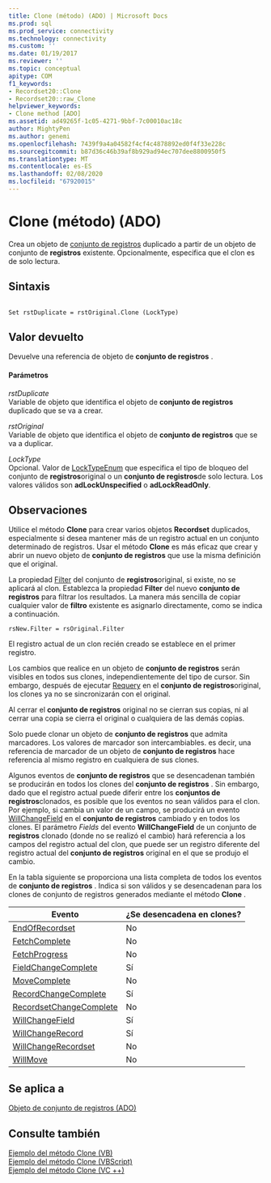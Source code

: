 ```yaml
---
title: Clone (método) (ADO) | Microsoft Docs
ms.prod: sql
ms.prod_service: connectivity
ms.technology: connectivity
ms.custom: ''
ms.date: 01/19/2017
ms.reviewer: ''
ms.topic: conceptual
apitype: COM
f1_keywords:
- Recordset20::Clone
- Recordset20::raw_Clone
helpviewer_keywords:
- Clone method [ADO]
ms.assetid: ad49265f-1c05-4271-9bbf-7c00010ac18c
author: MightyPen
ms.author: genemi
ms.openlocfilehash: 7439f9a4a04582f4cf4c4878892ed0f4f33e228c
ms.sourcegitcommit: b87d36c46b39af8b929ad94ec707dee8800950f5
ms.translationtype: MT
ms.contentlocale: es-ES
ms.lasthandoff: 02/08/2020
ms.locfileid: "67920015"
---
```

# <a name="clone-method-ado"></a>Clone (método) (ADO)
Crea un objeto de [conjunto de registros](../../../ado/reference/ado-api/recordset-object-ado.md) duplicado a partir de un objeto de conjunto de **registros** existente. Opcionalmente, especifica que el clon es de solo lectura.  
  
## <a name="syntax"></a>Sintaxis  
  
```  
  
Set rstDuplicate = rstOriginal.Clone (LockType)  
```  
  
## <a name="return-value"></a>Valor devuelto  
 Devuelve una referencia de objeto de **conjunto de registros** .  
  
#### <a name="parameters"></a>Parámetros  
 *rstDuplicate*  
 Variable de objeto que identifica el objeto de **conjunto de registros** duplicado que se va a crear.  
  
 *rstOriginal*  
 Variable de objeto que identifica el objeto de **conjunto de registros** que se va a duplicar.  
  
 *LockType*  
 Opcional. Valor de [LockTypeEnum](../../../ado/reference/ado-api/locktypeenum.md) que especifica el tipo de bloqueo del conjunto de **registros**original o un **conjunto de registros**de solo lectura. Los valores válidos son **adLockUnspecified** o **adLockReadOnly**.  
  
## <a name="remarks"></a>Observaciones  
 Utilice el método **Clone** para crear varios objetos **Recordset** duplicados, especialmente si desea mantener más de un registro actual en un conjunto determinado de registros. Usar el método **Clone** es más eficaz que crear y abrir un nuevo objeto de **conjunto de registros** que use la misma definición que el original.  
  
 La propiedad [Filter](../../../ado/reference/ado-api/filter-property.md) del conjunto de **registros**original, si existe, no se aplicará al clon. Establezca la propiedad **Filter** del nuevo **conjunto de registros** para filtrar los resultados. La manera más sencilla de copiar cualquier valor de **filtro** existente es asignarlo directamente, como se indica a continuación.  
  
```  
rsNew.Filter = rsOriginal.Filter  
```  
  
 El registro actual de un clon recién creado se establece en el primer registro.  
  
 Los cambios que realice en un objeto de **conjunto de registros** serán visibles en todos sus clones, independientemente del tipo de cursor. Sin embargo, después de ejecutar [Requery](../../../ado/reference/ado-api/requery-method.md) en el **conjunto de registros**original, los clones ya no se sincronizarán con el original.  
  
 Al cerrar el **conjunto de registros** original no se cierran sus copias, ni al cerrar una copia se cierra el original o cualquiera de las demás copias.  
  
 Solo puede clonar un objeto de **conjunto de registros** que admita marcadores. Los valores de marcador son intercambiables. es decir, una referencia de marcador de un objeto de **conjunto de registros** hace referencia al mismo registro en cualquiera de sus clones.  
  
 Algunos eventos de **conjunto de registros** que se desencadenan también se producirán en todos los clones del **conjunto de registros** . Sin embargo, dado que el registro actual puede diferir entre los **conjuntos de registros**clonados, es posible que los eventos no sean válidos para el clon. Por ejemplo, si cambia un valor de un campo, se producirá un evento [WillChangeField](../../../ado/reference/ado-api/willchangefield-and-fieldchangecomplete-events-ado.md) en el **conjunto de registros** cambiado y en todos los clones. El parámetro *Fields* del evento **WillChangeField** de un conjunto de **registros** clonado (donde no se realizó el cambio) hará referencia a los campos del registro actual del clon, que puede ser un registro diferente del registro actual del **conjunto de registros** original en el que se produjo el cambio.  
  
 En la tabla siguiente se proporciona una lista completa de todos los eventos de **conjunto de registros** . Indica si son válidos y se desencadenan para los clones de conjunto de registros generados mediante el método **Clone** .  
  
|Evento|¿Se desencadena en clones?|  
|-----------|--------------------------|  
|[EndOfRecordset](../../../ado/reference/ado-api/endofrecordset-event-ado.md)|No|  
|[FetchComplete](../../../ado/reference/ado-api/fetchcomplete-event-ado.md)|No|  
|[FetchProgress](../../../ado/reference/ado-api/fetchprogress-event-ado.md)|No|  
|[FieldChangeComplete](../../../ado/reference/ado-api/willchangefield-and-fieldchangecomplete-events-ado.md)|Sí|  
|[MoveComplete](../../../ado/reference/ado-api/willmove-and-movecomplete-events-ado.md)|No|  
|[RecordChangeComplete](../../../ado/reference/ado-api/willchangerecord-and-recordchangecomplete-events-ado.md)|Sí|  
|[RecordsetChangeComplete](../../../ado/reference/ado-api/willchangerecordset-and-recordsetchangecomplete-events-ado.md)|No|  
|[WillChangeField](../../../ado/reference/ado-api/willchangefield-and-fieldchangecomplete-events-ado.md)|Sí|  
|[WillChangeRecord](../../../ado/reference/ado-api/willchangerecord-and-recordchangecomplete-events-ado.md)|Sí|  
|[WillChangeRecordset](../../../ado/reference/ado-api/willchangerecordset-and-recordsetchangecomplete-events-ado.md)|No|  
|[WillMove](../../../ado/reference/ado-api/willmove-and-movecomplete-events-ado.md)|No|  
  
## <a name="applies-to"></a>Se aplica a  
 [Objeto de conjunto de registros (ADO)](../../../ado/reference/ado-api/recordset-object-ado.md)  
  
## <a name="see-also"></a>Consulte también  
 [Ejemplo del método Clone (VB)](../../../ado/reference/ado-api/clone-method-example-vb.md)   
 [Ejemplo del método Clone (VBScript)](../../../ado/reference/ado-api/clone-method-example-vbscript.md)   
 [Ejemplo del método Clone (VC ++)](../../../ado/reference/ado-api/clone-method-example-vc.md)   
